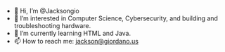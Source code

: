 - 👋 Hi, I’m @Jacksongio
- 👀 I’m interested in Computer Science, Cybersecurity, and building and troubleshooting hardware.
- 🌱 I’m currently learning HTML and Java.
- 📫 How to reach me: jackson@giordano.us
